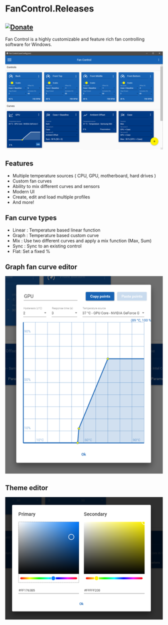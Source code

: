 # FanControl.Releases

## [![Donate](https://img.shields.io/badge/Donate-PayPal-green.svg)](https://www.paypal.com/cgi-bin/webscr?cmd=_donations&business=N4JPSTUQHRJM8&currency_code=USD&source=url&item_name=Fan+Control)

Fan Control is a highly customizable and feature rich fan controlling software for Windows.

![Fan Control](Images/MainUI.png)

## Features

* Multiple temperature sources ( CPU, GPU, motherboard, hard drives )
* Custom fan curves
* Ability to mix different curves and sensors
* Modern UI
* Create, edit and load multiple profiles
* And more!

## Fan curve types

* Linear : Temperature based linear function
* Graph : Temperature based custom curve
* Mix : Use two different curves and apply a mix function (Max, Sum)
* Sync : Sync to an existing control
* Flat: Set a fixed %

## Graph fan curve editor

![Fan Control](Images/GraphDialog.png)

## Theme editor

![Fan Control](Images/ColorsDialog.png)
